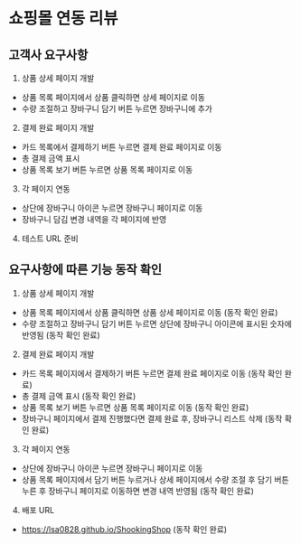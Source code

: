 # 쇼핑몰 연동 리뷰

## 고객사 요구사항

1. 상품 상세 페이지 개발
  - 상품 목록 페이지에서 상품 클릭하면 상세 페이지로 이동
  - 수량 조절하고 장바구니 담기 버튼 누르면 장바구니에 추가
2. 결제 완료 페이지 개발
  - 카드 목록에서 결제하기 버튼 누르면 결제 완료 페이지로 이동
  - 총 결제 금액 표시
  - 상품 목록 보기 버튼 누르면 상품 목록 페이지로 이동
3. 각 페이지 연동
  - 상단에 장바구니 아이콘 누르면 장바구니 페이지로 이동
  - 장바구니 담김 변경 내역을 각 페이지에 반영
4. 테스트 URL 준비

## 요구사항에 따른 기능 동작 확인

1. 상품 상세 페이지 개발
  - 상품 목록 페이지에서 상품 클릭하면 상품 상세 페이지로 이동 (동작 확인 완료)
  - 수량 조절하고 장바구니 담기 버튼 누르면 상단에 장바구니 아이콘에 표시된 숫자에 반영됨 (동작 확인 완료)
2. 결제 완료 페이지 개발
  - 카드 목록 페이지에서 결제하기 버튼 누르면 결제 완료 페이지로 이동 (동작 확인 완료)
  - 총 결제 금액 표시 (동작 확인 완료)
  - 상품 목록 보기 버튼 누르면 상품 목록 페이지로 이동 (동작 확인 완료)
  - 장바구니 페이지에서 결제 진행했다면 결제 완료 후, 장바구니 리스트 삭제 (동작 확인 완료)
3. 각 페이지 연동
  - 상단에 장바구니 아이콘 누르면 장바구니 페이지로 이동
  - 상품 목록 페이지에서 담기 버튼 누르거나 상세 페이지에서 수량 조절 후 담기 버튼 누른 후 장바구니 페이지로 이동하면 변경 내역 반영됨 (동작 확인 완료)
4. 배포 URL
- https://lsa0828.github.io/ShookingShop (동작 확인 완료)